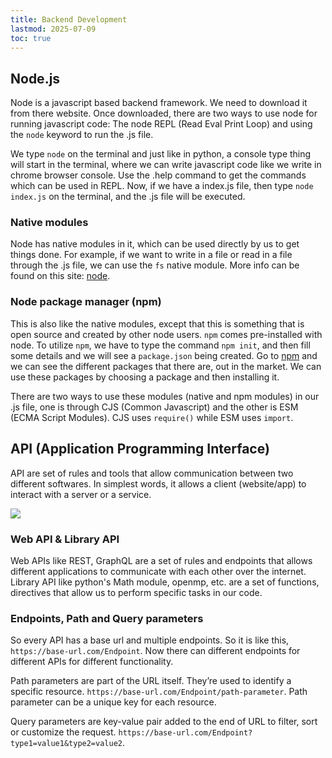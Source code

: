 ```yaml
---
title: Backend Development
lastmod: 2025-07-09
toc: true
---
```


## Node.js

Node is a javascript based backend framework. We need to download it from there website. Once downloaded, there are two ways to use node for running javascript code: The node REPL (Read Eval Print Loop) and using the `node` keyword to run the .js file. 

We type `node` on the terminal and just like in python, a console type thing will start in the terminal, where we can write javascript code like we write in chrome browser console. Use the .help command to get the commands which can be used in REPL. Now, if we have a index.js file, then type `node index.js` on the terminal, and the .js file will be executed. 

### Native modules

Node has native modules in it, which can be used directly by us to get things done. For example, if we want to write in a file or read in a file through the .js file, we can use the `fs` native module. More info can be found on this site: [node](https://nodejs.org/api/documentation.html).  


### Node package manager (npm)

This is also like the native modules, except that this is something that is open source and created by other node users. `npm` comes pre-installed with node. To utilize `npm`, we have to type the command `npm init`, and then fill some details and we will see a `package.json` being created. Go to [npm](https://www.npmjs.com/) and we can see the different packages that there are, out in the market. We can use these packages by choosing a package and then installing it.  

There are two ways to use these modules (native and npm modules) in our .js file, one is through CJS (Common Javascript) and the other is ESM (ECMA Script Modules). CJS uses `require()` while ESM uses `import`.

## API (Application Programming Interface)

API are set of rules and tools that allow communication between two different softwares. In simplest words, it allows a client (website/app) to interact with a server or a service. 

![](https://voyager.postman.com/illustration/diagram-what-is-an-api-postman-illustration.svg)


### Web API & Library API

Web APIs like REST, GraphQL are a set of rules and endpoints that allows different applications to communicate with each other over the internet.  
Library API like python's Math module, openmp, etc. are a set of functions, directives that allow us to perform specific tasks in our code.

### Endpoints, Path and Query parameters

So every API has a base url and multiple endpoints. So it is like this, `https://base-url.com/Endpoint`. Now there can different endpoints for different APIs for different functionality.  

Path parameters are part of the URL itself. They’re used to identify a specific resource. `https://base-url.com/Endpoint/path-parameter`. Path parameter can be a unique key for each resource.  

Query parameters are key-value pair added to the end of URL to filter, sort or customize the request. `https://base-url.com/Endpoint?type1=value1&type2=value2`.
